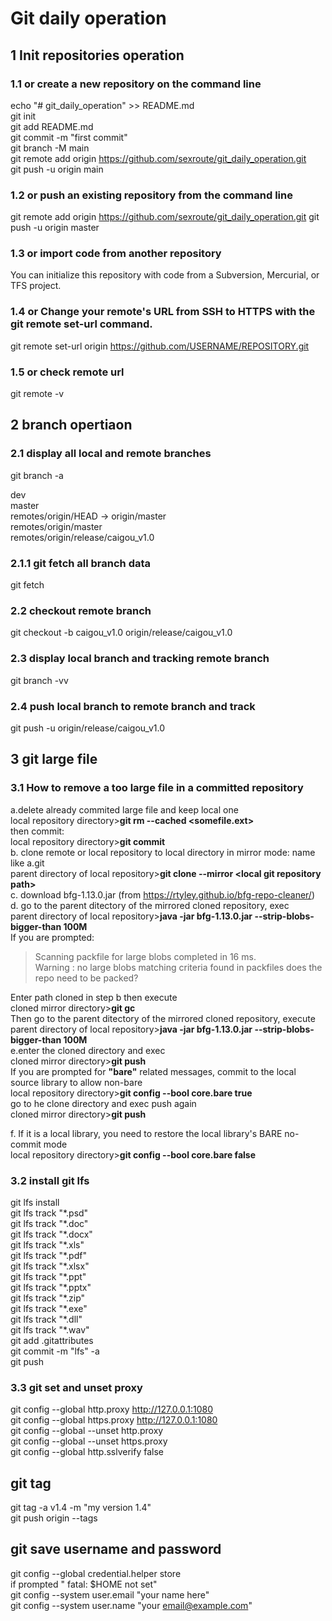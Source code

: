 # Git daily operation
## 1 Init repositories operation

### 1.1 or create a new repository on the command line
echo "# git_daily_operation" >> README.md  
git init  
git add README.md   
git commit -m "first commit"  
git branch -M main  
git remote add origin https://github.com/sexroute/git_daily_operation.git  
git push -u origin main  

### 1.2 or push an existing repository from the command line
git remote add origin https://github.com/sexroute/git_daily_operation.git
git push -u origin master    

### 1.3 or import code from another repository
You can initialize this repository with code from a Subversion, Mercurial, or TFS project.   

### 1.4 or Change your remote's URL from SSH to HTTPS with the git remote set-url command.
git remote set-url origin https://github.com/USERNAME/REPOSITORY.git

### 1.5 or check remote url
git remote -v

## 2 branch opertiaon  
  
### 2.1 display all local and remote branches
git branch -a  

dev  
master  
remotes/origin/HEAD -> origin/master  
remotes/origin/master  
remotes/origin/release/caigou_v1.0  

### 2.1.1 git fetch all branch data
git fetch  
### 2.2 checkout remote branch
git checkout -b caigou_v1.0 origin/release/caigou_v1.0     
 
### 2.3 display local branch and tracking remote branch
git branch -vv
 
### 2.4 push local branch to remote branch and track
git push -u origin/release/caigou_v1.0

## 3 git large file
### 3.1 How to remove a too large file in a committed repository
a.delete already commited large file and keep local one  
local repository directory>**git rm --cached <somefile.ext>**  
then commit:  
local repository directory>**git commit**  
b. clone remote or local repository to local directory in mirror mode: name like a.git  
parent directory of local repository>**git clone --mirror \<local git repository path>**  
c. download bfg-1.13.0.jar  (from https://rtyley.github.io/bfg-repo-cleaner/)  
d. go to the parent ditectory of the mirrored cloned repository, exec  
parent directory of local repository>**java -jar bfg-1.13.0.jar --strip-blobs-bigger-than 100M**  
If you are prompted:  
>Scanning packfile for large blobs completed in 16 ms.  
>Warning : no large blobs matching criteria found in packfiles does the repo need to be packed?  

Enter path cloned in step b then execute  
cloned mirror directory>**git gc**  
Then go to the parent ditectory of the mirrored cloned repository, execute  
parent directory of local repository>**java -jar bfg-1.13.0.jar --strip-blobs-bigger-than 100M <path cloned in step b>**  
e.enter the cloned directory and exec   
cloned mirror directory>**git push**  
If you are prompted for **"bare"** related messages, commit to the local source library to allow non-bare  
local repository directory>**git config --bool core.bare true**   
go to he clone directory and exec push again  
cloned mirror directory>**git push**  

f. If it is a local library, you need to restore the local library's BARE no-commit mode  
local repository directory>**git config --bool core.bare false**  
### 3.2 install git lfs
git lfs install  
git lfs track "\*.psd"  
git lfs track "\*.doc"  
git lfs track "\*.docx"  
git lfs track "\*.xls"  
git lfs track "\*.pdf"  
git lfs track "\*.xlsx"  
git lfs track "\*.ppt"  
git lfs track "\*.pptx"  
git lfs track "\*.zip"  
git lfs track "\*.exe"  
git lfs track "\*.dll"  
git lfs track "\*.wav"  
git add .gitattributes  
git commit -m "lfs" -a  
git push  

### 3.3 git set and unset proxy
git config --global http.proxy http://127.0.0.1:1080  
git config --global https.proxy http://127.0.0.1:1080  
git config --global --unset http.proxy  
git config --global --unset https.proxy  
git config --global http.sslverify false  

## git tag  
git tag -a v1.4 -m "my version 1.4"  
git push origin --tags  

## git save username and password
git config --global credential.helper store  
if prompted " fatal: $HOME not set"  
git config --system user.email "your name here"  
git config --system user.name "your email@example.com"  


